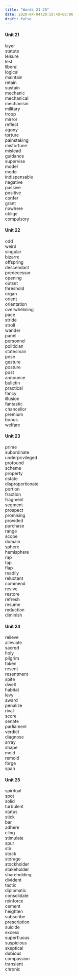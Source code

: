 ```yaml
---
title: "Words 21-25"
date: 2020-04-04T20:50:48+08:00
draft: false
---
```



#### Unit 21   
layer       
statute     
leisure     
lest        
liberal     
logical     
maintain        
retain      
sustain     
mechanic        
mechanical      
mechanism       
military        
troop       
mirror      
reflect     
agony       
torture     
painstaking     
misfortune      
mislead     
guidance        
supervise       
model       
mode        
indispensable       
negative        
passive     
positive        
confer      
grant       
nowhere     
oblige      
compulsory      

#### Unit 22
odd     
weird       
singular        
bizarre     
offspring       
descendant  
predecessor     
opening     
outset      
threshold       
organ       
orient      
orientation     
overwhelming        
pace        
stride      
stroll      
wander      
panel       
personnel       
politician      
statesman       
pose        
gesture     
posture     
post        
announce        
bulletin        
practical       
fancy       
illusion        
fantastic       
chancellor      
premium     
bonus       
welfare     

#### Unit 23
prime       
subordinate     
underprivileged     
profound        
scheme      
property        
estate      
disproportionate        
portion     
fraction        
fragment        
segment     
prospect        
promising       
provided        
purchase        
range       
scope       
domain      
sphere      
hemisphere      
rap     
tap     
flap        
readily     
reluctant       
commend     
revive      
restore     
refresh     
resume      
reduction       
diminish        

#### Unit 24
relieve     
alleviate       
sacred      
holy        
pilgrim     
token       
resent      
resentment      
spite       
dwell       
habitat     
levy        
award       
penalize        
rival       
score       
senate      
parliament      
verdict     
diagnose        
array       
shape       
mold        
remold      
forge       
span        

#### Unit 25
spiritual       
spot        
solid       
turbulent       
status      
stick       
bar     
adhere      
cling       
stimulate       
spur        
stir        
stock       
storage     
stockholder     
stakeholder        
shareholding        
divident        
tactic      
diplomatic      
consolidate     
reinforce       
cement      
heighten        
subscribe       
prescription        
suicide     
excess      
superfluous        
suspicious      
skeptical       
dubious     
compassion      
transient       
chronic    
